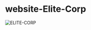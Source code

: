 # website-Elite-Corp
![ELITE-CORP](https://user-images.githubusercontent.com/43516324/88478991-8f7cb400-cf4c-11ea-8705-f2d3d4dfa962.jpg)
